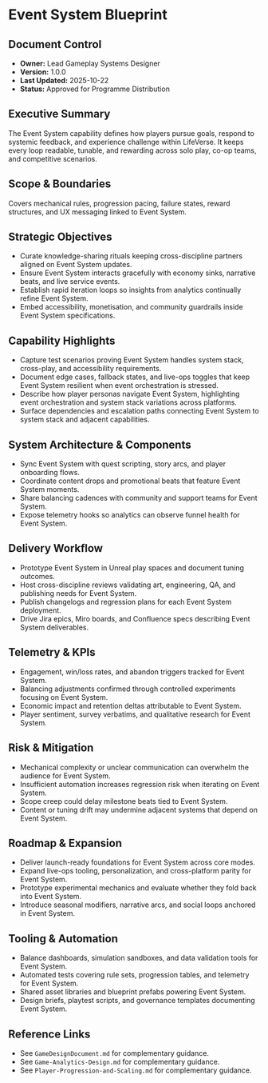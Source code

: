 # Event System Blueprint
## Document Control
- **Owner:** Lead Gameplay Systems Designer
- **Version:** 1.0.0
- **Last Updated:** 2025-10-22
- **Status:** Approved for Programme Distribution

## Executive Summary
The Event System capability defines how players pursue goals, respond to systemic feedback, and
experience challenge within LifeVerse. It keeps every loop readable, tunable, and rewarding across
solo play, co-op teams, and competitive scenarios.

## Scope & Boundaries
Covers mechanical rules, progression pacing, failure states, reward structures, and UX messaging
linked to Event System.

## Strategic Objectives
- Curate knowledge-sharing rituals keeping cross-discipline partners aligned on Event System updates.
- Ensure Event System interacts gracefully with economy sinks, narrative beats, and live service events.
- Establish rapid iteration loops so insights from analytics continually refine Event System.
- Embed accessibility, monetisation, and community guardrails inside Event System specifications.

## Capability Highlights
- Capture test scenarios proving Event System handles system stack, cross-play, and accessibility requirements.
- Document edge cases, fallback states, and live-ops toggles that keep Event System resilient when event orchestration is stressed.
- Describe how player personas navigate Event System, highlighting event orchestration and system stack variations across platforms.
- Surface dependencies and escalation paths connecting Event System to system stack and adjacent capabilities.

## System Architecture & Components
- Sync Event System with quest scripting, story arcs, and player onboarding flows.
- Coordinate content drops and promotional beats that feature Event System moments.
- Share balancing cadences with community and support teams for Event System.
- Expose telemetry hooks so analytics can observe funnel health for Event System.

## Delivery Workflow
- Prototype Event System in Unreal play spaces and document tuning outcomes.
- Host cross-discipline reviews validating art, engineering, QA, and publishing needs for Event System.
- Publish changelogs and regression plans for each Event System deployment.
- Drive Jira epics, Miro boards, and Confluence specs describing Event System deliverables.

## Telemetry & KPIs
- Engagement, win/loss rates, and abandon triggers tracked for Event System.
- Balancing adjustments confirmed through controlled experiments focusing on Event System.
- Economic impact and retention deltas attributable to Event System.
- Player sentiment, survey verbatims, and qualitative research for Event System.

## Risk & Mitigation
- Mechanical complexity or unclear communication can overwhelm the audience for Event System.
- Insufficient automation increases regression risk when iterating on Event System.
- Scope creep could delay milestone beats tied to Event System.
- Content or tuning drift may undermine adjacent systems that depend on Event System.

## Roadmap & Expansion
- Deliver launch-ready foundations for Event System across core modes.
- Expand live-ops tooling, personalization, and cross-platform parity for Event System.
- Prototype experimental mechanics and evaluate whether they fold back into Event System.
- Introduce seasonal modifiers, narrative arcs, and social loops anchored in Event System.

## Tooling & Automation
- Balance dashboards, simulation sandboxes, and data validation tools for Event System.
- Automated tests covering rule sets, progression tables, and telemetry for Event System.
- Shared asset libraries and blueprint prefabs powering Event System.
- Design briefs, playtest scripts, and governance templates documenting Event System.

## Reference Links
- See `GameDesignDocument.md` for complementary guidance.
- See `Game-Analytics-Design.md` for complementary guidance.
- See `Player-Progression-and-Scaling.md` for complementary guidance.
